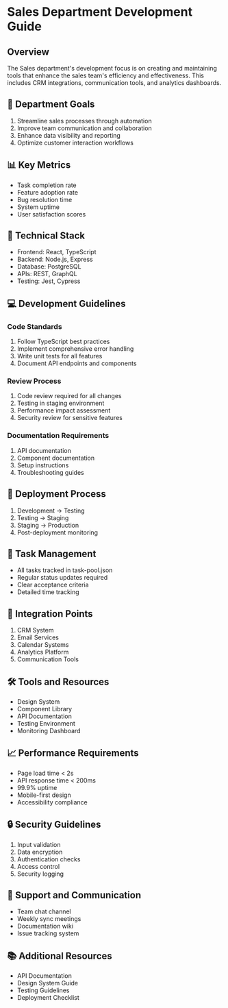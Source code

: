 # Sales Department Development Guide

## Overview

The Sales department's development focus is on creating and maintaining tools that enhance the sales team's efficiency and effectiveness. This includes CRM integrations, communication tools, and analytics dashboards.

## 🎯 Department Goals

1. Streamline sales processes through automation
2. Improve team communication and collaboration
3. Enhance data visibility and reporting
4. Optimize customer interaction workflows

## 📊 Key Metrics

- Task completion rate
- Feature adoption rate
- Bug resolution time
- System uptime
- User satisfaction scores

## 🔧 Technical Stack

- Frontend: React, TypeScript
- Backend: Node.js, Express
- Database: PostgreSQL
- APIs: REST, GraphQL
- Testing: Jest, Cypress

## 💻 Development Guidelines

### Code Standards

1. Follow TypeScript best practices
2. Implement comprehensive error handling
3. Write unit tests for all features
4. Document API endpoints and components

### Review Process

1. Code review required for all changes
2. Testing in staging environment
3. Performance impact assessment
4. Security review for sensitive features

### Documentation Requirements

1. API documentation
2. Component documentation
3. Setup instructions
4. Troubleshooting guides

## 🚀 Deployment Process

1. Development → Testing
2. Testing → Staging
3. Staging → Production
4. Post-deployment monitoring

## 📝 Task Management

- All tasks tracked in task-pool.json
- Regular status updates required
- Clear acceptance criteria
- Detailed time tracking

## 🔄 Integration Points

1. CRM System
2. Email Services
3. Calendar Systems
4. Analytics Platform
5. Communication Tools

## 🛠️ Tools and Resources

- Design System
- Component Library
- API Documentation
- Testing Environment
- Monitoring Dashboard

## 📈 Performance Requirements

- Page load time < 2s
- API response time < 200ms
- 99.9% uptime
- Mobile-first design
- Accessibility compliance

## 🔒 Security Guidelines

1. Input validation
2. Data encryption
3. Authentication checks
4. Access control
5. Security logging

## 🤝 Support and Communication

- Team chat channel
- Weekly sync meetings
- Documentation wiki
- Issue tracking system

## 📚 Additional Resources

- API Documentation
- Design System Guide
- Testing Guidelines
- Deployment Checklist
